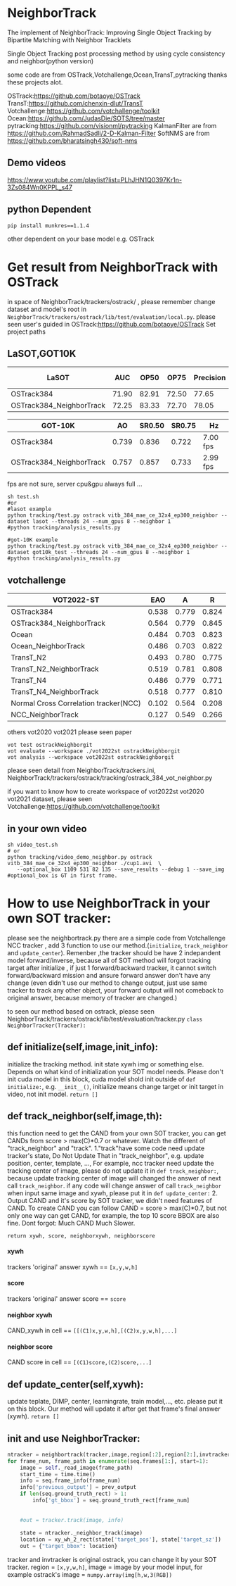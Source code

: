 # NeighborTrack
The implement of NeighborTrack: Improving Single Object Tracking by Bipartite Matching with Neighbor Tracklets

Single Object Tracking post processing method by using cycle consistency and neighbor(python version)  

some code are from OSTrack,Votchallenge,Ocean,TransT,pytracking thanks these projects alot.

OSTrack:https://github.com/botaoye/OSTrack
TransT:https://github.com/chenxin-dlut/TransT
Votchallenge:https://github.com/votchallenge/toolkit
Ocean:https://github.com/JudasDie/SOTS/tree/master
pytracking:https://github.com/visionml/pytracking
KalmanFilter are from https://github.com/RahmadSadli/2-D-Kalman-Filter
SoftNMS are from https://github.com/bharatsingh430/soft-nms

## Demo videos
https://www.youtube.com/playlist?list=PLhJHN1Q0397Kr1n-3Zs084Wn0KPPL_s47
## python Dependent 
```shell
pip install munkres==1.1.4
```
other dependent on your base model e.g. OSTrack

# Get result from NeighborTrack with OSTrack
in space of NeighborTrack/trackers/ostrack/ , please remember change dataset and model's root in `NeighborTrack/trackers/ostrack/lib/test/evaluation/local.py`. please seen user's guided in OSTrack:https://github.com/botaoye/OSTrack Set project paths

## LaSOT,GOT10K
|LaSOT|AUC|OP50|OP75|Precision|Norm Precision|
|---|---|---|---|---|---|
|OSTrack384| 71.90      | 82.91      | 72.50      | 77.65        | 81.40             |
|OSTrack384_NeighborTrack| 72.25      | 83.33      | 72.70      | 78.05        | 81.82             |
			
|GOT-10K|AO|SR0.50|SR0.75|Hz|
|---|---|---|---|---|
|OSTrack384| 0.739|	0.836|	0.722|	7.00 fps|
|OSTrack384_NeighborTrack| 0.757|	0.857|	0.733|	2.99 fps|


fps are not sure, server cpu&gpu always full ...
```shell 
sh test.sh
#or
#lasot example
python tracking/test.py ostrack vitb_384_mae_ce_32x4_ep300_neighbor --dataset lasot --threads 24 --num_gpus 8 --neighbor 1
#python tracking/analysis_results.py 

#got-10K example
python tracking/test.py ostrack vitb_384_mae_ce_32x4_ep300_neighbor --dataset got10k_test --threads 24 --num_gpus 8 --neighbor 1 
#python tracking/analysis_results.py 

```
## votchallenge
|VOT2022-ST|EAO|A|R|
|---|---|---|---|
|OSTrack384| 0.538|	0.779|	0.824|
|OSTrack384_NeighborTrack| 0.564|	0.779|	0.845|
|Ocean| 0.484|	0.703|	0.823|
|Ocean_NeighborTrack| 0.486|	0.703|	0.822|
|TransT_N2| 0.493|	0.780|	0.775|
|TransT_N2_NeighborTrack| 0.519|	0.781|	0.808|
|TransT_N4| 0.486|	0.779|	0.771|
|TransT_N4_NeighborTrack| 0.518|	0.777|	0.810|
|Normal Cross Correlation tracker(NCC)| 0.102|	0.564|	0.208|
|NCC_NeighborTrack| 0.127|	0.549|	0.266|

others vot2020 vot2021 please seen paper

```shell
vot test ostrackNeighborgit
vot evaluate --workspace ./vot2022st ostrackNeighborgit
vot analysis --workspace vot2022st ostrackNeighborgit
```
please seen detail from NeighborTrack/trackers.ini, NeighborTrack/trackers/ostrack/tracking/ostrack_384_vot_neighbor.py 

if you want to know how to create workspace of vot2022st vot2020 vot2021 dataset, please seen Votchallenge:https://github.com/votchallenge/toolkit

## in your own video
```shell 
sh video_test.sh
# or
python tracking/video_demo_neighbor.py ostrack vitb_384_mae_ce_32x4_ep300_neighbor ./cup1.avi  \
   --optional_box 1109 531 82 135 --save_results --debug 1 --save_img
#optional_box is GT in first frame.
```

# How to use NeighborTrack in your own SOT tracker:
please see the neighbortrack.py there are a simple code from Votchallenge NCC tracker , add 3 function to use our method.(`initialize`, `track_neighbor` and `update_center`). Remenber ,the tracker should be have 2 indepandent model forward/inverse, because all of SOT method will forgot tracking target after initialize , if just 1 forward/backward tracker, it cannot switch forward/backward mission and ansure forward answer don't have any change (even didn't use our method to change output, just use same tracker to track any other object, your forward output will not comeback to original answer, because memory of tracker are changed.) 

to seen our method based on ostrack, please seen NeighborTrack/trackers/ostrack/lib/test/evaluation/tracker.py ```class NeighborTracker(Tracker):```



## def initialize(self,image,init_info):
initialize the tracking method. init state xywh img or something else. Depends on what kind of initialization your SOT model needs. Please don't init cuda model in this block, cuda model 
  shold init outside of `def initialize:`, e.g. `__init__()`, initialize means change target or init target in video, not init model.
`return []`
## def track_neighbor(self,image,th):
this function need to get the CAND from your own SOT tracker, you can get CANDs from score > max(C)*0.7 or whatever. Watch the different of "track_neighbor" and "track". 1."track"have some code need update tracker's state,  Do Not Update That in "track_neighbor", e.g. update position, center, template, ..., For example, ncc tracker need update the tracking center of image, please do not update it in `def track_neighbor:`, because update tracking center of image will changed the answer of next call `track_neighbor`. if any code will change answer of call `track_neighbor` when input same image and xywh, please put it in `def update_center:` 2. Output CAND and it's score by SOT tracker, we didn't need features of CAND. To create CAND you can follow CAND = score > max(C)*0.7, but not only one way can get CAND, for example, the top 10 score BBOX are also fine. Dont forgot: Much CAND Much Slower. 
 

`return xywh, score, neighborxywh, neighborscore`
#### xywh 
trackers 'original' answer xywh == `[x,y,w,h]`
#### score 
trackers 'original' answer score == `score`
#### neighbor xywh
CAND_xywh in cell == `[[(C1)x,y,w,h],[(C2)x,y,w,h],...]`
#### neighbor score
CAND score in cell == `[(C1)score,(C2)score,...]`
## def update_center(self,xywh):
update teplate, DIMP, center, learningrate, train model,..., etc. please put it on this block. Our method will update it after get that frame's final answer (xywh).
`return []`

## init and use NeighborTracker:

```python
ntracker = neighbortrack(tracker,image,region[:2],region[2:],invtracker=invtracker)
for frame_num, frame_path in enumerate(seq.frames[1:], start=1):
    image = self._read_image(frame_path)
    start_time = time.time()
    info = seq.frame_info(frame_num)
    info['previous_output'] = prev_output
    if len(seq.ground_truth_rect) > 1:
        info['gt_bbox'] = seq.ground_truth_rect[frame_num]
                
                
    #out = tracker.track(image, info)
        
    state = ntracker._neighbor_track(image)
    location = xy_wh_2_rect(state['target_pos'], state['target_sz'])
    out = {"target_bbox": location}
```

tracker and invtracker is original ostrack, you can change it by your SOT tracker.
region = `[x,y,w,h]`, 
image = image by your model input, for example ostrack's image = `numpy.array(img[h,w,3(RGB])`

